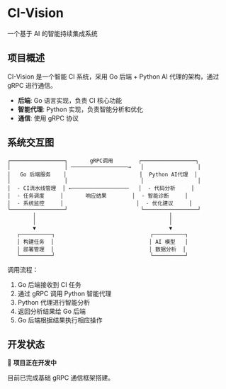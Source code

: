 # CI-Vision

一个基于 AI 的智能持续集成系统

## 项目概述

CI-Vision 是一个智能 CI 系统，采用 Go 后端 + Python AI 代理的架构，通过 gRPC 进行通信。

- **后端**: Go 语言实现，负责 CI 核心功能
- **智能代理**: Python 实现，负责智能分析和优化
- **通信**: 使用 gRPC 协议

## 系统交互图

```
┌─────────────────┐       gRPC调用        ┌─────────────────┐
│                 │ ──────────────────→   │                 │
│   Go 后端服务    │                       │  Python AI代理  │
│                 │                       │                 │
│  - CI流水线管理  │ ←──────────────────   │  - 代码分析     │
│  - 任务调度     │       响应结果        │  - 智能诊断     │
│  - 系统监控     │                       │  - 优化建议     │
└─────────────────┘                       └─────────────────┘
        │                                          │
        │                                          │
        ▼                                          ▼
   ┌──────────┐                              ┌──────────┐
   │ 构建任务  │                              │ AI 模型   │
   │ 部署管理  │                              │ 数据分析  │
   └──────────┘                              └──────────┘
```

调用流程：
1. Go 后端接收到 CI 任务
2. 通过 gRPC 调用 Python 智能代理
3. Python 代理进行智能分析
4. 返回分析结果给 Go 后端
5. Go 后端根据结果执行相应操作

## 开发状态

🚧 **项目正在开发中**

目前已完成基础 gRPC 通信框架搭建。
